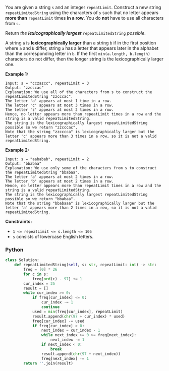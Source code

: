 You are given a string  `s`  and an integer  `repeatLimit`. Construct a new string  `repeatLimitedString`  using the
characters of  `s`  such that no letter appears  **more than**  `repeatLimit`  times  **in a row**. You do  **not**
have to use all characters from  `s`.

Return  _the  **lexicographically largest**_ `repeatLimitedString`  _possible_.

A string  `a`  is  **lexicographically larger**  than a string  `b`  if in the first position where  `a`  and  `b`
differ, string  `a`  has a letter that appears later in the alphabet than the corresponding letter in  `b`. If the
first  `min(a.length, b.length)`  characters do not differ, then the longer string is the lexicographically larger one.

**Example 1:**

```
Input: s = "cczazcc", repeatLimit = 3
Output: "zzcccac"
Explanation: We use all of the characters from s to construct the repeatLimitedString "zzcccac".
The letter 'a' appears at most 1 time in a row.
The letter 'c' appears at most 3 times in a row.
The letter 'z' appears at most 2 times in a row.
Hence, no letter appears more than repeatLimit times in a row and the string is a valid repeatLimitedString.
The string is the lexicographically largest repeatLimitedString possible so we return "zzcccac".
Note that the string "zzcccca" is lexicographically larger but the letter 'c' appears more than 3 times in a row, so it is not a valid repeatLimitedString.
```

**Example 2:**

```
Input: s = "aababab", repeatLimit = 2
Output: "bbabaa"
Explanation: We use only some of the characters from s to construct the repeatLimitedString "bbabaa". 
The letter 'a' appears at most 2 times in a row.
The letter 'b' appears at most 2 times in a row.
Hence, no letter appears more than repeatLimit times in a row and the string is a valid repeatLimitedString.
The string is the lexicographically largest repeatLimitedString possible so we return "bbabaa".
Note that the string "bbabaaa" is lexicographically larger but the letter 'a' appears more than 2 times in a row, so it is not a valid repeatLimitedString.
```

**Constraints:**

- `1 <= repeatLimit <= s.length <= 105`
- `s`  consists of lowercase English letters.

### Python

```py
class Solution:
    def repeatLimitedString(self, s: str, repeatLimit: int) -> str:
        freq = [0] * 26
        for c in s:
            freq[ord(c) - 97] += 1
        cur_index = 25
        result = []
        while cur_index >= 0:
            if freq[cur_index] <= 0:
                cur_index -= 1
                continue
            used = min(freq[cur_index], repeatLimit)
            result.append(chr(97 + cur_index) * used)
            freq[cur_index] -= used
            if freq[cur_index] > 0:
                next_index = cur_index - 1
                while next_index >= 0 >= freq[next_index]:
                    next_index -= 1
                if next_index < 0:
                    break
                result.append(chr(97 + next_index))
                freq[next_index] -= 1
        return ''.join(result)
```